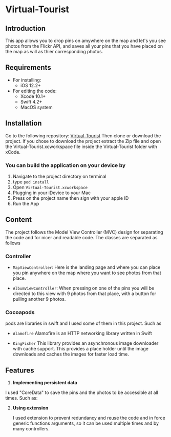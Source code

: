 # Virtual-Tourist

## Introduction
This app allows you to drop pins on amywhere on the map and let's you see photos from the Flickr API, and saves all your pins that you have placed on the map as will as thier corresponding photos.
 
## Requirements
* For installing:
    * iOS 12.2+
* For editing the code:
    * Xcode 10.1+
    * Swift 4.2+
    * MacOS system

## Installation
Go to the following repository: [Virtual-Tourist](https://github.com/ImYazeed/Virtual-Tourist)
Then clone or download the project. If you chose to download the project extract the Zip file and open the Virtual-Tourist.xcworkspace file inside the Virtual-Tourist folder with xCode.


### You can build the application on your device by 
1.  Navigate to the project directory on terminal
2.  type `pod install`
3.	Open `Virtual-Tourist.xcworkspace`
4.	Plugging in your iDevice to your Mac
5.	Press on the project name then sign with your apple ID
6.	Run the App 

## Content
The project follows the Model View Controller (MVC) design for separating the code and for nicer and readable code.
The classes are separated as follows

### Controller
   * `MapViewController`: Here is the landing page and where you can place you pin anywhere on the map where you want to see photos from that place.

   * `AlbumViewController`: When pressing on one of the pins you will be directed to this view with 9 photos from that place, with a button for pulling another 9 photos.  


### Cocoapods
   pods are libraries in swift and I used some of them in this project. Such as
   
   * `Alamofire` Alamofire is an HTTP networking library written in Swift

   * `KingFisher` This library provides an asynchronous image downloader with cache support. This provides a place holder until the image downloads and caches the images for faster load time.
   
   
## Features

1.	**Implementing persistent data**

   I used "CoreData" to save the pins and the photos to be accessible at all times. Such as:

2.	**Using extension**

     I used extension to prevent redundancy and reuse the code and in force generic functions arguments, so it can be used multiple times and by many controllers.
